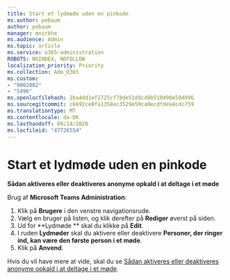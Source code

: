 ```yaml
---
title: Start et lydmøde uden en pinkode
ms.author: pebaum
author: pebaum
manager: mnirkhe
ms.audience: Admin
ms.topic: article
ms.service: o365-administration
ROBOTS: NOINDEX, NOFOLLOW
localization_priority: Priority
ms.collection: Adm_O365
ms.custom:
- "9002882"
- "5496"
ms.openlocfilehash: 2ba4dd1ef2725cf78de51ddcd8b510d90e504096
ms.sourcegitcommit: c6692ce0fa1358ec3529e59ca0ecdfdea4cdc759
ms.translationtype: MT
ms.contentlocale: da-DK
ms.lasthandoff: 09/14/2020
ms.locfileid: "47726554"
---
```

# <a name="start-an-audio-conference-without-a-pin"></a>Start et lydmøde uden en pinkode

**Sådan aktiveres eller deaktiveres anonyme opkald i at deltage i et møde**

Brug af **Microsoft Teams Administration**:

1. Klik på **Brugere** i den venstre navigationsrude.
2. Vælg en bruger på listen, og klik derefter på **Rediger** øverst på siden.
3. Ud for **Lydmøde ** skal du klikke på **Edit**.
4. I ruden **Lydmøder** skal du aktivere eller deaktivere **Personer, der ringer ind, kan være den første person i et møde**.
5. Klik på **Anvend**.

Hvis du vil have mere at vide, skal du se [Sådan aktiveres eller deaktiveres anonyme opkald i at deltage i et møde](https://docs.microsoft.com/microsoftteams/start-an-audio-conference-over-the-phone-without-a-pin-in-teams).
